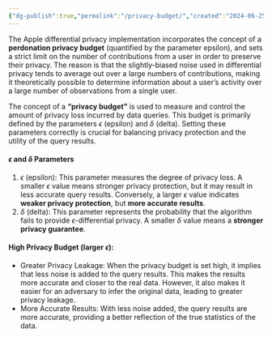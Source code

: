 ```yaml
---
{"dg-publish":true,"permalink":"/privacy-budget/","created":"2024-06-25T10:16:25.392+08:00","updated":"2024-06-25T11:32:36.829+08:00"}
---
```


The Apple differential privacy implementation incorporates the concept of a **perdonation privacy budget** (quantified by the parameter epsilon), and sets a strict limit on the number of contributions from a user in order to preserve their privacy. 
The reason is that the slightly-biased noise used in differential privacy tends to average out over a large numbers of contributions, making it theoretically possible to determine information about a user’s activity over a large number of observations from a single user.

The concept of a **“privacy budget”** is used to measure and control the amount of privacy loss incurred by data queries. This budget is primarily defined by the parameters $\epsilon$ (epsilon) and $\delta$ (delta). Setting these parameters correctly is crucial for balancing privacy protection and the utility of the query results.

#### $\epsilon$ and $\delta$ Parameters
1.	$\epsilon$ (epsilon): This parameter measures the degree of privacy loss. A smaller $\epsilon$ value means stronger privacy protection, but it may result in less accurate query results. Conversely, a larger $\epsilon$ value indicates **weaker privacy protection**, but **more accurate results**.
2.	$\delta$ (delta): This parameter represents the probability that the algorithm fails to provide $\epsilon$-differential privacy. A smaller $\delta$ value means a **stronger privacy guarantee**.
#### High Privacy Budget (larger $\epsilon$):
- Greater Privacy Leakage: When the privacy budget is set high, it implies that less noise is added to the query results. This makes the results more accurate and closer to the real data. However, it also makes it easier for an adversary to infer the original data, leading to greater privacy leakage.
- More Accurate Results: With less noise added, the query results are more accurate, providing a better reflection of the true statistics of the data.
